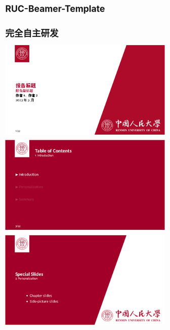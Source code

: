 # RUC-Beamer-Template

# 完全自主研发

![image-1](assets/RUC_Beamer_Template_Page1.png)

![image-1](assets/RUC_Beamer_Template_Page3.png)

![image-1](assets/RUC_Beamer_Template_Page18.png)